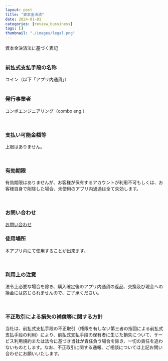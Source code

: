 ```yaml
---
layout: post
title: "資本金決済"
date: 2024-01-01
categories: [review_bussiness]
tags: []
thumbnail: "./images/legal.png"
---
```


  
資本金決済法に基づく表記  
<br>

### 前払式支払手段の名称
コイン（以下「アプリ内通貨」）  
<br>

### 発行事業者
コンボエンジニアリング（combo eng.）  

<br>

### 支払い可能金額等
上限はありません。  

<br>

### 有効期限
有効期限はありませんが、お客様が保有するアカウントが利用不可もしくは、お客様自身で削除した場合、未使用のアプリ内通過は全て失効します。  

<br>

### お問い合わせ
<a class="post-link" href="https://docs.google.com/forms/d/e/1FAIpQLSdPvZScmLd5ELiSL40mJaKo5wE-23-9rb4dNwvmwZNQxcbQqQ/viewform?usp=sf_link">
お問い合わせ
</a>

<br>

### 使用場所
本アプリ内にて使用することが出来ます。  

<br>

### 利用上の注意
法令上必要な場合を除き、購入確定後のアプリ内通貨の返品、交換及び現金への換金には応じられませんので、ご了承ください。  

<br>

### 不正取引による損失の補償等に関する方針
当社は、前払式支払手段の不正取引（権限を有しない第三者の指図による前払式支払手段の利用）により、前払式支払手段の保有者に生じた損失について、サービス利用規約または法令に基づき当社が責任負う場合を除き、一切の責任を追わないものとします。なお、不正取引に関する通報、ご相談については上記お問い合わせにお願いいたします。  

<br>

